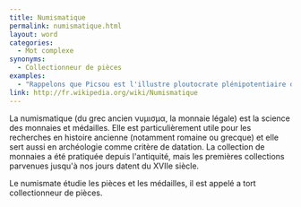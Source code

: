 ```yaml
---
title: Numismatique
permalink: numismatique.html
layout: word
categories:
  - Mot complexe
synonyms:
  - Collectionneur de pièces
examples:
  - "Rappelons que Picsou est l'illustre ploutocrate plénipotentiaire de la mégalopole Picsouville, expert en numismatique, orfèvre des valeurs fiduciaires. (cf. Histoires)"
link: http://fr.wikipedia.org/wiki/Numismatique
---
```


La numismatique (du grec ancien &#957;&#965;&#956;&#953;&#963;&#956;&#945;, la monnaie légale) est la science des monnaies et médailles. Elle est particulièrement utile pour les recherches en histoire ancienne (notamment romaine ou grecque) et elle sert aussi en archéologie comme critère de datation. La collection de monnaies a été pratiquée depuis l'antiquité, mais les premières collections parvenues jusqu'à nos jours datent du XVIIe siècle.

Le numismate étudie les pièces et les médailles, il est appelé a tort collectionneur de pièces.

